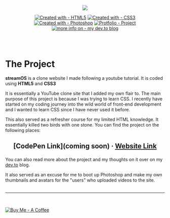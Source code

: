 <center><img src="https://i.imgur.com/WVkO4qr.png">

[![Created with - HTML5](https://img.shields.io/badge/Created_with-HTML5-E34F26?logo=HTML5&logoColor=ffffff)](https://)
[![Created with - CSS3](https://img.shields.io/badge/Created_with-CSS3-1572B6?logo=CSS3&logoColor=ffffff)](https://)
[![Created with - Photoshop](https://img.shields.io/badge/Created_with-Photoshop-31A8FF?logo=Adobe+Photoshop&logoColor=ffffff)](https://)
[![Protfolio - Project](https://img.shields.io/badge/Protfolio-Project-FB542B?logo=Brave&logoColor=ffffff)](https://link_to_portfolio_site)
[![more info on  - my dev.to blog](https://img.shields.io/badge/more_info_on_-my_dev.to_blog-000000?logo=dev.to&logoColor=ffffff)](https://dev.to/kurtissfrost/first-project-using-css-34k2)

</center>

</br></br>

# The Project

**streamOS** is a clone website I made following a youtube tutorial. It is coded using **HTML5** and **CSS3**

It is essentially a YouTube clone site that I added my own flair to. The main purpose of this project is because I was trying to learn CSS. I recently have started on my coding journey into the wild world of front-end development and I wanted to learn CSS since I have never used it before.

This also served as a refresher course for my limited HTML knowledge. It essentially killed two birds with one stone. You can find the project on the following places:


<h2><center>

[CodePen Link](coming soon) &#183; [Website Link](https://streamos.kurtissfrost.com)

</h2></center>

You can also read more about the project and my thoughts on it over on my [dev.to](https://dev.to/kurtissfrost/first-project-using-css-34k2) blog.

It also served as an excuse for me to boot up Photoshop and make my own thumbnails and avatars for the "users" who uploaded videos to the site.
</br></br>

---

</br>

[![Buy Me - A Coffee](https://img.shields.io/badge/Buy_Me-A_Coffee-FFDD00?style=for-the-badge&logo=buy+me+a+coffee&logoColor=ffffff)](https://www.buymeacoffee.com/frostkurti0)

